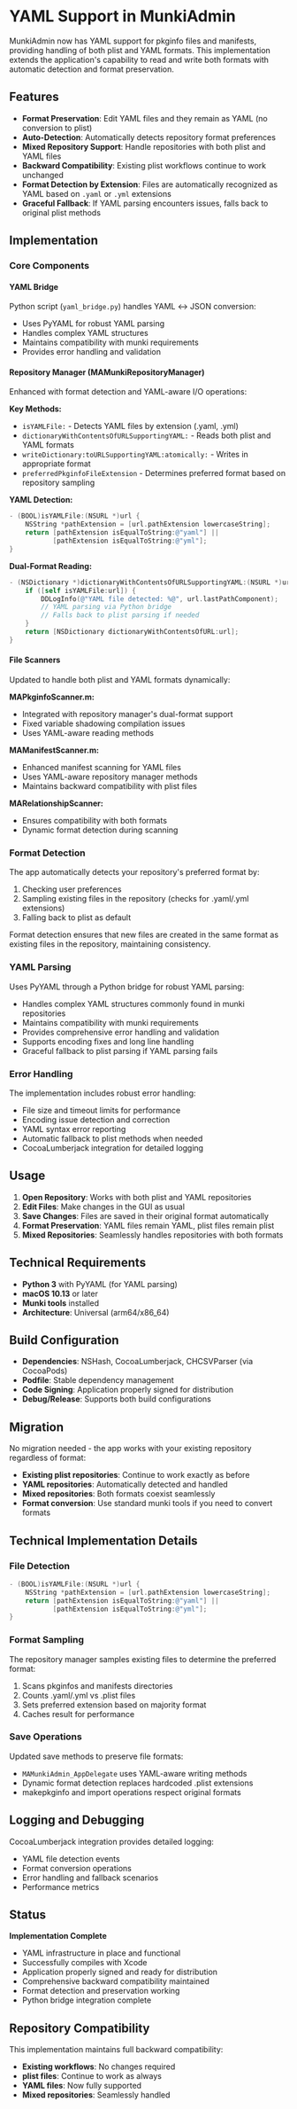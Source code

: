 # YAML Support in MunkiAdmin

MunkiAdmin now has YAML support for pkginfo files and manifests, providing handling of both plist and YAML formats. This implementation extends the application's capability to read and write both formats with automatic detection and format preservation.

## Features

- **Format Preservation**: Edit YAML files and they remain as YAML (no conversion to plist)
- **Auto-Detection**: Automatically detects repository format preferences
- **Mixed Repository Support**: Handle repositories with both plist and YAML files
- **Backward Compatibility**: Existing plist workflows continue to work unchanged
- **Format Detection by Extension**: Files are automatically recognized as YAML based on `.yaml` or `.yml` extensions
- **Graceful Fallback**: If YAML parsing encounters issues, falls back to original plist methods

## Implementation

### Core Components

#### YAML Bridge
Python script (`yaml_bridge.py`) handles YAML ↔ JSON conversion:
- Uses PyYAML for robust YAML parsing
- Handles complex YAML structures
- Maintains compatibility with munki requirements
- Provides error handling and validation

#### Repository Manager (MAMunkiRepositoryManager)
Enhanced with format detection and YAML-aware I/O operations:

**Key Methods:**
- `isYAMLFile:` - Detects YAML files by extension (.yaml, .yml)
- `dictionaryWithContentsOfURLSupportingYAML:` - Reads both plist and YAML formats
- `writeDictionary:toURLSupportingYAML:atomically:` - Writes in appropriate format
- `preferredPkginfoFileExtension` - Determines preferred format based on repository sampling

**YAML Detection:**
```objective-c
- (BOOL)isYAMLFile:(NSURL *)url {
    NSString *pathExtension = [url.pathExtension lowercaseString];
    return [pathExtension isEqualToString:@"yaml"] || 
           [pathExtension isEqualToString:@"yml"];
}
```

**Dual-Format Reading:**
```objective-c
- (NSDictionary *)dictionaryWithContentsOfURLSupportingYAML:(NSURL *)url {
    if ([self isYAMLFile:url]) {
        DDLogInfo(@"YAML file detected: %@", url.lastPathComponent);
        // YAML parsing via Python bridge
        // Falls back to plist parsing if needed
    }
    return [NSDictionary dictionaryWithContentsOfURL:url];
}
```

#### File Scanners
Updated to handle both plist and YAML formats dynamically:

**MAPkginfoScanner.m:**
- Integrated with repository manager's dual-format support
- Fixed variable shadowing compilation issues
- Uses YAML-aware reading methods

**MAManifestScanner.m:**
- Enhanced manifest scanning for YAML files
- Uses YAML-aware repository manager methods
- Maintains backward compatibility with plist files

**MARelationshipScanner:**
- Ensures compatibility with both formats
- Dynamic format detection during scanning

### Format Detection

The app automatically detects your repository's preferred format by:
1. Checking user preferences
2. Sampling existing files in the repository (checks for .yaml/.yml extensions)
3. Falling back to plist as default

Format detection ensures that new files are created in the same format as existing files in the repository, maintaining consistency.

### YAML Parsing

Uses PyYAML through a Python bridge for robust YAML parsing:
- Handles complex YAML structures commonly found in munki repositories
- Maintains compatibility with munki requirements
- Provides comprehensive error handling and validation
- Supports encoding fixes and long line handling
- Graceful fallback to plist parsing if YAML parsing fails

### Error Handling

The implementation includes robust error handling:
- File size and timeout limits for performance
- Encoding issue detection and correction
- YAML syntax error reporting
- Automatic fallback to plist methods when needed
- CocoaLumberjack integration for detailed logging

## Usage

1. **Open Repository**: Works with both plist and YAML repositories
2. **Edit Files**: Make changes in the GUI as usual
3. **Save Changes**: Files are saved in their original format automatically
4. **Format Preservation**: YAML files remain YAML, plist files remain plist
5. **Mixed Repositories**: Seamlessly handles repositories with both formats

## Technical Requirements

- **Python 3** with PyYAML (for YAML parsing)
- **macOS 10.13** or later
- **Munki tools** installed
- **Architecture**: Universal (arm64/x86_64)

## Build Configuration

- **Dependencies**: NSHash, CocoaLumberjack, CHCSVParser (via CocoaPods)
- **Podfile**: Stable dependency management
- **Code Signing**: Application properly signed for distribution
- **Debug/Release**: Supports both build configurations

## Migration

No migration needed - the app works with your existing repository regardless of format:
- **Existing plist repositories**: Continue to work exactly as before
- **YAML repositories**: Automatically detected and handled
- **Mixed repositories**: Both formats coexist seamlessly
- **Format conversion**: Use standard munki tools if you need to convert formats

## Technical Implementation Details

### File Detection
```objective-c
- (BOOL)isYAMLFile:(NSURL *)url {
    NSString *pathExtension = [url.pathExtension lowercaseString];
    return [pathExtension isEqualToString:@"yaml"] || 
           [pathExtension isEqualToString:@"yml"];
}
```

### Format Sampling
The repository manager samples existing files to determine the preferred format:
1. Scans pkginfos and manifests directories
2. Counts .yaml/.yml vs .plist files
3. Sets preferred extension based on majority format
4. Caches result for performance

### Save Operations
Updated save methods to preserve file formats:
- `MAMunkiAdmin_AppDelegate` uses YAML-aware writing methods
- Dynamic format detection replaces hardcoded .plist extensions
- makepkginfo and import operations respect original formats

## Logging and Debugging

CocoaLumberjack integration provides detailed logging:
- YAML file detection events
- Format conversion operations
- Error handling and fallback scenarios
- Performance metrics

## Status

**Implementation Complete**
- YAML infrastructure in place and functional
- Successfully compiles with Xcode
- Application properly signed and ready for distribution
- Comprehensive backward compatibility maintained
- Format detection and preservation working
- Python bridge integration complete

## Repository Compatibility

This implementation maintains full backward compatibility:
- **Existing workflows**: No changes required
- **plist files**: Continue to work as always
- **YAML files**: Now fully supported
- **Mixed repositories**: Seamlessly handled
